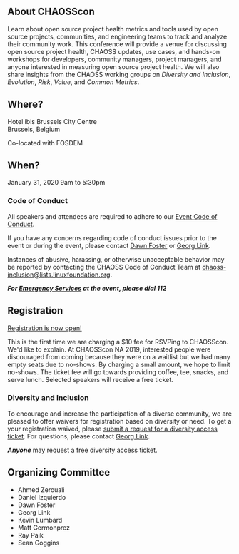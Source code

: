 ## About CHAOSScon
Learn about open source project health metrics and tools used by open source projects, communities, and engineering teams to track and analyze their community work. This conference will provide a venue for discussing open source project health, CHAOSS updates, use cases, and hands-on workshops for developers, community managers, project managers, and anyone interested in measuring open source project health. We will also share insights from the CHAOSS working groups on *Diversity and Inclusion*, *Evolution*, *Risk*, *Value*, and *Common Metrics*.

## Where?
Hotel ibis Brussels City Centre<br />
Brussels, Belgium

Co-located with FOSDEM

## When?
January 31, 2020
9am to 5:30pm

### Code of Conduct
All speakers and attendees are required to adhere to our [Event Code of Conduct](https://events.linuxfoundation.org/about/code-of-conduct/).

If you have any concerns regarding code of conduct issues prior to the event or during the event, please contact [Dawn Foster](mailto:dawn@dawnfoster.com) or [Georg Link](mailto:linkgeorg@gmail.com).

Instances of abusive, harassing, or otherwise unacceptable behavior may be reported by contacting the CHAOSS Code of Conduct Team at chaoss-inclusion@lists.linuxfoundation.org.

***For [Emergency Services](https://www.brussels.be/emergency-services) at the event, please dial 112***

## Registration

[Registration is now open!](https://www.eventbrite.com/e/chaosscon-europe-2020-tickets-76515900117)

This is the first time we are charging a $10 fee for RSVPing to CHAOSScon. We'd like to explain. At CHAOSScon NA 2019, interested people were discouraged from coming because they were on a waitlist but we had many empty seats due to no-shows. By charging a small amount, we hope to limit no-shows. The ticket fee will go towards providing coffee, tee, snacks, and serve lunch. Selected speakers will receive a free ticket.

### Diversity and Inclusion

To encourage and increase the participation of a diverse community, we are pleased to offer waivers for registration based on diversity or need. To get a your registration waived, please [submit a request for a diversity access ticket](https://forms.gle/11vMAS46dyV6fHn87). For questions, please contact [Georg Link](mailto:linkgeorg@gmail.com).

***Anyone*** may request a free diversity access ticket.

## Organizing Committee

* Ahmed Zerouali
* Daniel Izquierdo
* Dawn Foster
* Georg Link
* Kevin Lumbard
* Matt Germonprez
* Ray Paik
* Sean Goggins
